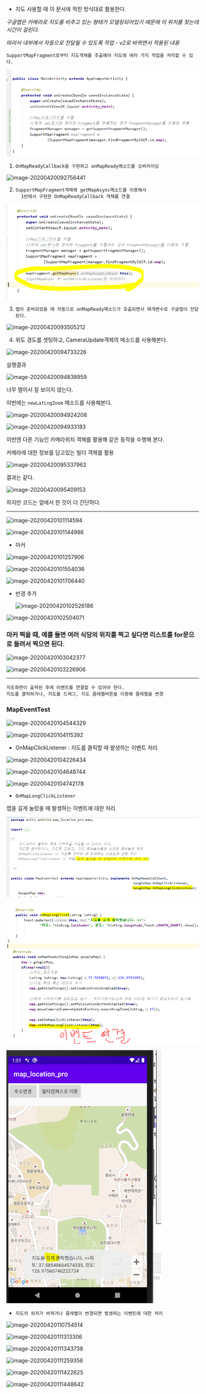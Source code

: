 * 지도 사용할 때 이 문서에 적힌 방식대로 활용한다.



_구글맵은 카메라로 지도를 비추고 있는 형태가 모델링되어있기 때문에 이 위치를 찾는데 시간이 걸린다._

_따라서 내부에서 자동으로 전달될 수 있도록 작업 - v2로 바뀌면서 적용된 내용_



```
SupportMapFragment로부터 지도객체를 추출해야 지도에 여러 가지 작업을 처리할 수 있다.
```

![image-20200420092643736](images/image-20200420092643736.png)



1. ```
   OnMapReadyCallback을 구현하고 onMapReady메소드를 오버라이딩
   ```

![image-20200420092756441](images/image-20200420092756441.png)



2. ```
   SupportMapFragment객체에 getMapAsync메소드를 이용해서
     1번에서 구현한 OnMapReadyCallback 객체를 연결
   ```

![image-20200420093525064](images/image-20200420093525064.png)



3. ```
   맵이 준비되었을 때 자동으로 onMapReady메소드가 호출되면서 매개변수로 구글맵이 전달된다.
   ```

![image-20200420093505212](images/image-20200420093505212.png)





4. 위도 경도를 셋팅하고, CameraUpdate객체의 메소드를 사용해본다.

![image-20200420094733226](images/image-20200420094733226.png)



실행결과

![image-20200420094838959](images/image-20200420094838959.png)



너무 멀어서 잘 보이지 않는다.

이번에는 `newLatLngZoom` 메소드를 사용해본다.

![image-20200420094924208](images/image-20200420094924208.png)

![image-20200420094933183](images/image-20200420094933183.png)





이번엔 다른 기능인 카메라위치 객체를 활용해 같은 동작을 수행해 본다.

카메라에 대한 정보를 담고있는 빌더 객체를 활용

![image-20200420095337962](images/image-20200420095337962.png)



결과는 같다.

![image-20200420095409153](images/image-20200420095409153.png)



하지만 코드는 앞에서 한 것이 더 간단하다.



---

![image-20200420101114594](images/image-20200420101114594.png)

![image-20200420101144986](images/image-20200420101144986.png)





* 마커 

![image-20200420101257906](images/image-20200420101257906.png)

![image-20200420101554036](images/image-20200420101554036.png)

![image-20200420101706440](images/image-20200420101706440.png)



* 반경 추가

  ![image-20200420102526186](images/image-20200420102526186.png)

  

![image-20200420102504071](images/image-20200420102504071.png)



### 마커 찍을 때, 예를 들면 여러 식당의 위치를 찍고 싶다면 리스트를 for문으로 돌려서 찍으면 된다. 





![image-20200420103042377](images/image-20200420103042377.png)

![image-20200420103226906](images/image-20200420103226906.png)





---

```
지도화면이 출력된 후에 이벤트를 연결할 수 있어야 한다.
지도를 클릭하거나, 지도를 드래그, 지도 줌레벨버튼을 이용해 줌레벨을 변경
```

### MapEventTest

![image-20200420104544329](images/image-20200420104544329.png)

![image-20200420104115392](images/image-20200420104115392.png)





* OnMapClickListener : 지도를 클릭할 때 발생하는 이벤트 처리

![image-20200420104226434](images/image-20200420104226434.png)





![image-20200420104648744](images/image-20200420104648744.png)

![image-20200420104742178](images/image-20200420104742178.png)





* ```
  OnMapLongClickListener
  ```

맵을 길게 눌렀을 때 발생하는 이벤트에 대한 처리



![image-20200420104854562](images/image-20200420104854562.png)





![image-20200420105013552](images/image-20200420105013552.png)![image-20200420105036434](images/image-20200420105036434.png)



![image-20200420105118570](images/image-20200420105118570.png)







* ```
  지도의 위치가 바뀌거나 줌레벨이 변경되면 발생하는 이벤트에 대한 처리
  ```

![image-20200420110754514](images/image-20200420110754514.png)

![image-20200420111313306](images/image-20200420111313306.png)

![image-20200420111343738](images/image-20200420111343738.png)







![image-20200420111259356](images/image-20200420111259356.png)

![image-20200420111422625](images/image-20200420111422625.png)

![image-20200420111448642](images/image-20200420111448642.png)
